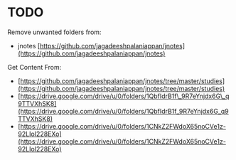 # TODO

Remove unwanted folders from:

* jnotes [https://github.com/jagadeeshpalaniappan/jnotes](https://github.com/jagadeeshpalaniappan/jnotes)

Get Content From:

* [https://github.com/jagadeeshpalaniappan/jnotes/tree/master/studies](https://github.com/jagadeeshpalaniappan/jnotes/tree/master/studies)
* [https://drive.google.com/drive/u/0/folders/1QbfIdrB1f\_9R7eYnjdx6G\_q9TTVXhSK8](https://drive.google.com/drive/u/0/folders/1QbfIdrB1f_9R7eYnjdx6G_q9TTVXhSK8)
* [https://drive.google.com/drive/u/0/folders/1CNkZ2FWdoX65noCVe1z-92LIoI228EXo](https://drive.google.com/drive/u/0/folders/1CNkZ2FWdoX65noCVe1z-92LIoI228EXo)

